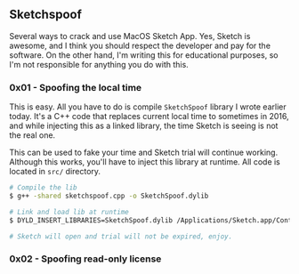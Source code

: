 ## Sketchspoof
Several ways to crack and use MacOS Sketch App. Yes, Sketch is awesome, and I
think you should respect the developer and pay for the software. On the other
hand, I'm writing this for educational purposes, so I'm not responsible for
anything you do with this.

### 0x01 - Spoofing the local time
This is easy. All you have to do is compile `SketchSpoof` library I wrote
earlier today. It's a C++ code that replaces current local time to sometimes in
2016, and while injecting this as a linked library, the time Sketch is
seeing is not the real one.

This can be used to fake your time and Sketch trial will continue working.
Although this works, you'll have to inject this library at runtime. All code is
located in `src/` directory.

```sh
# Compile the lib
$ g++ -shared sketchspoof.cpp -o SketchSpoof.dylib

# Link and load lib at runtime
$ DYLD_INSERT_LIBRARIES=SketchSpoof.dylib /Applications/Sketch.app/Contents/MacOS/Sketch

# Sketch will open and trial will not be expired, enjoy.
```

### 0x02 - Spoofing read-only license

